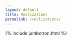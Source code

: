```yaml
---
layout: default
title: Realizations
permalink: /realizations/
---
```


{% include jumbotron.html %}
